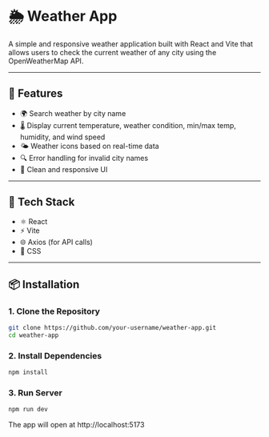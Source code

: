 # 🌦️ Weather App

A simple and responsive weather application built with React and Vite that allows users to check the current weather of any city using the OpenWeatherMap API.

---

## 🚀 Features

- 🌍 Search weather by city name
- 🌡️ Display current temperature, weather condition, min/max temp, humidity, and wind speed
- 🌤 Weather icons based on real-time data
- 🔍 Error handling for invalid city names
- 🧼 Clean and responsive UI

---

## 🔧 Tech Stack

- ⚛️ React
- ⚡ Vite
- 🌐 Axios (for API calls)
- 🎨 CSS

---

## 📦 Installation

### 1. Clone the Repository

```bash
git clone https://github.com/your-username/weather-app.git
cd weather-app

```
### 2. Install Dependencies
```bash
npm install

```
### 3. Run Server
```bash
npm run dev

```
The app will open at http://localhost:5173